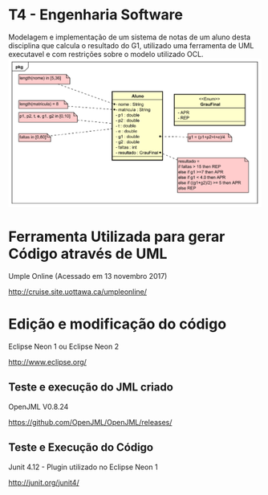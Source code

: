 # T4 - Engenharia Software
Modelagem e implementação de um sistema de notas de um aluno desta disciplina que calcula o resultado do G1, utilizado uma ferramenta de UML executavel e com restrições sobre o modelo utilizado OCL.
<img src="https://github.com/viniCerutti/T4EngenhariaSoftware/blob/master/UMLandOCL/UMLAndOCL.svg">
# Ferramenta Utilizada para gerar Código através de UML
Umple Online (Acessado em 13 novembro 2017)

http://cruise.site.uottawa.ca/umpleonline/

# Edição e modificação do código

Eclipse Neon 1 ou Eclipse Neon 2

http://www.eclipse.org/

## Teste e execução do JML criado

OpenJML V0.8.24

https://github.com/OpenJML/OpenJML/releases/

## Teste e Execução do Código

Junit 4.12 - Plugin utilizado no Eclipse Neon 1 

http://junit.org/junit4/


